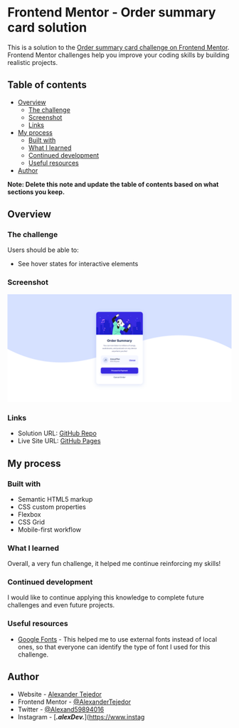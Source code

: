 # Frontend Mentor - Order summary card solution

This is a solution to the [Order summary card challenge on Frontend Mentor](https://www.frontendmentor.io/challenges/order-summary-component-QlPmajDUj). Frontend Mentor challenges help you improve your coding skills by building realistic projects. 

## Table of contents

- [Overview](#overview)
  - [The challenge](#the-challenge)
  - [Screenshot](#screenshot)
  - [Links](#links)
- [My process](#my-process)
  - [Built with](#built-with)
  - [What I learned](#what-i-learned)
  - [Continued development](#continued-development)
  - [Useful resources](#useful-resources)
- [Author](#author)

**Note: Delete this note and update the table of contents based on what sections you keep.**

## Overview

### The challenge

Users should be able to:

- See hover states for interactive elements

### Screenshot

![](./assets/images/screenshot.png)

### Links

- Solution URL: [GitHub Repo](https://github.com/AlexanderTejedor/Order-summary-component)
- Live Site URL: [GitHub Pages](https://alexandertejedor.github.io/Order-summary-component/)

## My process

### Built with

- Semantic HTML5 markup
- CSS custom properties
- Flexbox
- CSS Grid
- Mobile-first workflow

### What I learned

Overall, a very fun challenge, it helped me continue reinforcing my skills!

### Continued development

I would like to continue applying this knowledge to complete future challenges and even future projects.

### Useful resources

- [Google Fonts](https://fonts.google.com/) - This helped me to use external fonts instead of local ones, so that everyone can identify the type of font I used for this challenge.

## Author

- Website - [Alexander Tejedor](https://github.com/AlexanderTejedor)
- Frontend Mentor - [@AlexanderTejedor](https://www.frontendmentor.io/profile/AlexanderTejedor)
- Twitter - [@Alexand59894016](https://x.com/Alexand59894016)
- Instagram - [___.alexDev.___](https://www.instag